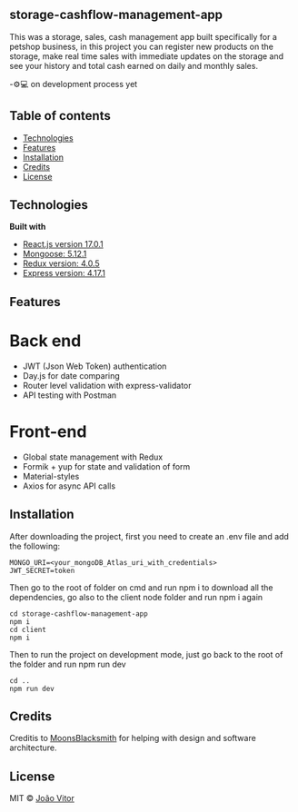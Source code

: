 

## storage-cashflow-management-app
This was a storage, sales, cash management app built specifically for a petshop business, in this
project you can register new products on the storage, make real time sales with immediate updates 
on the storage and see your history and total cash earned on daily and monthly sales.

-⚙️💻 on development process yet
## Table of contents
* [Technologies](#technologies)
* [Features](#features)
* [Installation](#installation)
* [Credits](#credits)
* [License](#license)

## Technologies
<b>Built with</b>
- [React.js version 17.0.1](https://electron.atom.io)
- [Mongoose: 5.12.1](https://mongoosejs.com/)
- [Redux version: 4.0.5](https://redux.js.org/)
- [Express version: 4.17.1](https://expressjs.com/pt-br/)

## Features
# Back end
- JWT (Json Web Token) authentication
- Day.js for date comparing
- Router level validation with express-validator
- API testing with Postman
# Front-end
- Global state management with Redux
- Formik + yup for state and validation of form
- Material-styles
- Axios for async API calls

## Installation
After downloading the project, first you need to create an .env file and add the following:
```
MONGO_URI=<your_mongoDB_Atlas_uri_with_credentials>
JWT_SECRET=token
```
Then go to the root of folder on cmd and run npm i to download all the dependencies, go also to the client node folder and run npm i again
```
cd storage-cashflow-management-app
npm i
cd client
npm i
```
Then to run the project on development mode, just go back to the root of the folder and run npm run dev
```
cd ..
npm run dev
```

## Credits
Creditis to [MoonsBlacksmith](https://github.com/MoonsBlacksmith) for helping with design and software architecture.


## License

MIT © [João Vitor]()